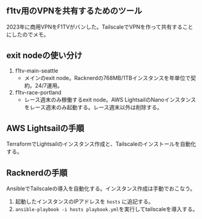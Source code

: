 ## f1tv用のVPNを共有するためのツール
2023年に商用VPNをF1TVがバンした。TailscaleでVPNを作って共有することにしたのでメモ。

## exit nodeの使い分け
1. f1tv-main-seattle
   - メインのexit node。Racknerdの768MB/1TBインスタンスを年単位で契約。24/7運用。
2. f1tv-race-portland
   - レース週末のみ稼働するexit node。AWS LightsailのNanoインスタンスをレース週末のみ起動する。レース週末以外は削除する。

## AWS Lightsailの手順
TerraformでLightsailのインスタンス作成と、Tailscaleのインストールを自動化する。

## Racknerdの手順
AnsibleでTailscaleの導入を自動化する。インスタンス作成は手動でおこなう。

1. 起動したインスタンスのIPアドレスを `hosts` に追記する。
4. `ansible-playbook -i hosts playbook.yml`を実行してtailscaleを導入する。